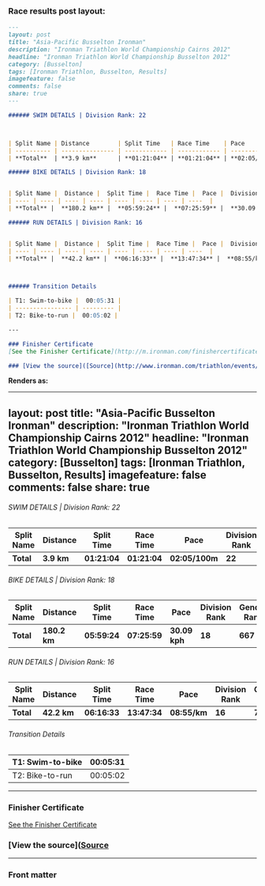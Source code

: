 


### Race results post layout:

```markdown
---
layout: post
title: "Asia-Pacific Busselton Ironman"
description: "Ironman Triathlon World Championship Cairns 2012"
headline: "Ironman Triathlon World Championship Busselton 2012"
category: [Busselton]
tags: [Ironman Triathlon, Busselton, Results]
imagefeature: false
comments: false
share: true
---

###### SWIM DETAILS | Division Rank: 22



| Split Name | Distance        | Split Time   | Race Time    | Pace           | Division Rank | Gender Rank | Overall Rank |
| ---------- | --------------- | ------------ | ------------ | -------------- | ------------- | ----------- | ------------ |
| **Total**  | **3.9 km**      | **01:21:04** | **01:21:04** | **02:05/100m** | **22**        | **793**     | **964**      |

###### BIKE DETAILS | Division Rank: 18


| Split Name |  Distance |  Split Time |  Race Time |  Pace |  Division Rank |  Gender Rank |  Overall Rank |
| ---- | ---- | ---- | ---- | ---- | ---- | ---- | ----  |
| **Total** |  **180.2 km** |  **05:59:24** |  **07:25:59** |  **30.09 kph** |  **18** |  **667** |  **763** |

###### RUN DETAILS | Division Rank: 16


| Split Name |  Distance |  Split Time |  Race Time |  Pace |  Division Rank |  Gender Rank |  Overall Rank |
| ---- | ---- | ---- | ---- | ---- | ---- | ---- | ----  |
| **Total** |  **42.2 km** |  **06:16:33** |  **13:47:34** |  **08:55/km** |  **16** |  **777** |  **943** |



###### Transition Details

| T1: Swim-to-bike |  00:05:31 |
| ---------------- | --------- |
| T2: Bike-to-run |  00:05:02 |  

---

### Finisher Certificate
[See the Finisher Certificate](http://m.ironman.com/finishercertificate.aspx?race=westernaustralia&rd=20121209&bid=116)

### [View the source]([Source](http://www.ironman.com/triathlon/events/asiapac/ironman/western-australia/results.aspx?rd=20121209&race=westernaustralia&bidid=116&detail=1 "Permalink to IRONMAN Western Australia Results - IRONMAN.com")
```

**Renders as:**

---
layout: post
title: "Asia-Pacific Busselton Ironman"
description: "Ironman Triathlon World Championship Cairns 2012"
headline: "Ironman Triathlon World Championship Busselton 2012"
category: [Busselton]
tags: [Ironman Triathlon, Busselton, Results]
imagefeature: false
comments: false
share: true
---

###### SWIM DETAILS | Division Rank: 22



| Split Name | Distance        | Split Time   | Race Time    | Pace           | Division Rank | Gender Rank | Overall Rank |
| ---------- | --------------- | ------------ | ------------ | -------------- | ------------- | ----------- | ------------ |
| **Total**  | **3.9 km**      | **01:21:04** | **01:21:04** | **02:05/100m** | **22**        | **793**     | **964**      |

###### BIKE DETAILS | Division Rank: 18


| Split Name |  Distance |  Split Time |  Race Time |  Pace |  Division Rank |  Gender Rank |  Overall Rank |
| ---- | ---- | ---- | ---- | ---- | ---- | ---- | ----  |
| **Total** |  **180.2 km** |  **05:59:24** |  **07:25:59** |  **30.09 kph** |  **18** |  **667** |  **763** |

###### RUN DETAILS | Division Rank: 16


| Split Name |  Distance |  Split Time |  Race Time |  Pace |  Division Rank |  Gender Rank |  Overall Rank |
| ---- | ---- | ---- | ---- | ---- | ---- | ---- | ----  |
| **Total** |  **42.2 km** |  **06:16:33** |  **13:47:34** |  **08:55/km** |  **16** |  **777** |  **943** |



###### Transition Details

| T1: Swim-to-bike |  00:05:31 |
| ---------------- | --------- |
| T2: Bike-to-run |  00:05:02 |  

---

### Finisher Certificate
[See the Finisher Certificate](http://m.ironman.com/finishercertificate.aspx?race=westernaustralia&rd=20121209&bid=116)

### [View the source]([Source](http://www.ironman.com/triathlon/events/asiapac/ironman/western-australia/results.aspx?rd=20121209&race=westernaustralia&bidid=116&detail=1 "Permalink to IRONMAN Western Australia Results - IRONMAN.com")


---

### Front matter

